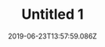 ---
title: Untitled 1
date: 2019-06-23T13:57:59.086Z
tags:
  - drawing
coverImage: /images/uploads/n1.jpeg
year: 2019
material: Pencil, soft pastel, oil stick on paper
dimensions: 29 x 21 cm
---